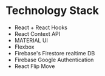 # Technology Stack

* React + React Hooks
* React Context API
* MATERIAL UI
* Flexbox
* Firebase's Firestore realtime DB
* Firebase Google Authentication
* React Flip Move